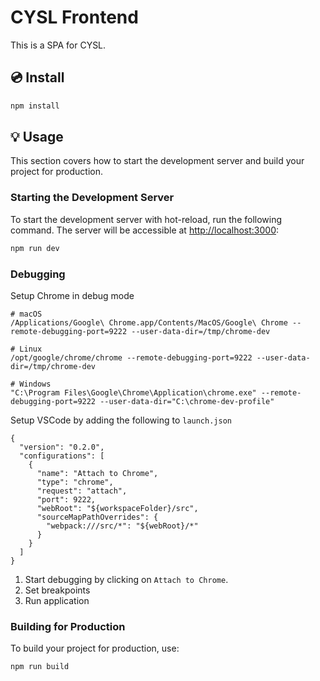 # CYSL Frontend

This is a SPA for CYSL.

## 💿 Install

``` bash
npm install
```

## 💡 Usage

This section covers how to start the development server and build your project for production.

### Starting the Development Server

To start the development server with hot-reload, run the following command. The server will be accessible at [http://localhost:3000](http://localhost:3000):

```bash
npm run dev
```

### Debugging

Setup Chrome in debug mode

```
# macOS
/Applications/Google\ Chrome.app/Contents/MacOS/Google\ Chrome --remote-debugging-port=9222 --user-data-dir=/tmp/chrome-dev

# Linux
/opt/google/chrome/chrome --remote-debugging-port=9222 --user-data-dir=/tmp/chrome-dev

# Windows
"C:\Program Files\Google\Chrome\Application\chrome.exe" --remote-debugging-port=9222 --user-data-dir="C:\chrome-dev-profile"
```

Setup VSCode by adding the following to `launch.json`
```
{
  "version": "0.2.0",
  "configurations": [
    {
      "name": "Attach to Chrome",
      "type": "chrome",
      "request": "attach",
      "port": 9222,
      "webRoot": "${workspaceFolder}/src",
      "sourceMapPathOverrides": {
        "webpack:///src/*": "${webRoot}/*"
      }
    }
  ]
}
```

1. Start debugging by clicking on `Attach to Chrome`.
2. Set breakpoints
3. Run application

### Building for Production

To build your project for production, use:

```bash
npm run build
```
